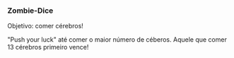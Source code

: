 ### Zombie-Dice
Objetivo: comer cérebros! 

"Push your luck" até comer o maior número de céberos. Aquele que comer 13 cérebros primeiro vence! 
